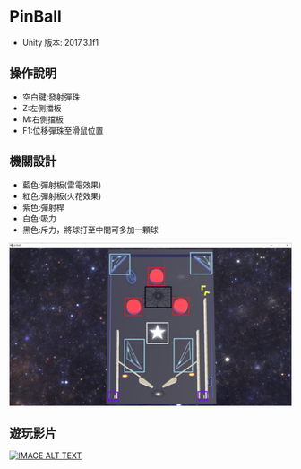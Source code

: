 # PinBall
- Unity 版本: 2017.3.1f1

## 操作說明
- 空白鍵:發射彈珠
- Z:左側擋板
- M:右側擋板
- F1:位移彈珠至滑鼠位置
## 機關設計
- 藍色:彈射板(雷電效果)
- 紅色:彈射板(火花效果)
- 紫色:彈射桿
- 白色:吸力
- 黑色:斥力，將球打至中間可多加一顆球

![](https://github.com/itetsai/PinBall/blob/main/img/layout.jpg)

## 遊玩影片

[![IMAGE ALT TEXT](https://img.youtube.com/vi/g2lW-iSWXJo/0.jpg)](https://www.youtube.com/watch?v=g2lW-iSWXJo&ab_channel=I-TeTsai)
